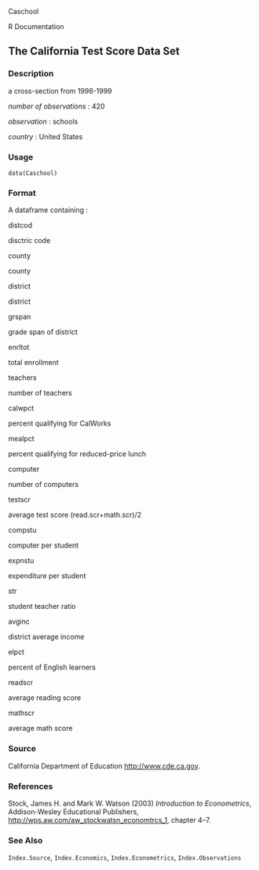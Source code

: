 Caschool

R Documentation

## The California Test Score Data Set

### Description

a cross-section from 1998-1999

_number of observations_ : 420

_observation_ : schools

_country_ : United States

### Usage

    data(Caschool)

### Format

A dataframe containing :

distcod

disctric code

county

county

district

district

grspan

grade span of district

enrltot

total enrollment

teachers

number of teachers

calwpct

percent qualifying for CalWorks

mealpct

percent qualifying for reduced-price lunch

computer

number of computers

testscr

average test score (read.scr+math.scr)/2

compstu

computer per student

expnstu

expenditure per student

str

student teacher ratio

avginc

district average income

elpct

percent of English learners

readscr

average reading score

mathscr

average math score

### Source

California Department of Education <http://www.cde.ca.gov>.

### References

Stock, James H. and Mark W. Watson (2003) _Introduction to Econometrics_,
Addison-Wesley Educational Publishers,
<http://wps.aw.com/aw_stockwatsn_economtrcs_1>, chapter 4–7.

### See Also

`Index.Source`, `Index.Economics`, `Index.Econometrics`, `Index.Observations`

